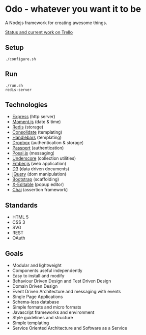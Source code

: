 # Odo - whatever you want it to be

A Nodejs framework for creating awesome things.

[Status and current work on Trello](https://trello.com/board/odo/4f7b3e995aa70d786202e667)


## Setup

    ./configure.sh


## Run

    ./run.sh
    redis-server


## Technologies

* [Express](http://expressjs.com/) (http server)
* [Moment.js](http://momentjs.com/) (date & time)
* [Redis](http://redis.io/) (storage)
* [Consolidate](http://jsdoc.info/visionmedia/consolidate.js/) (templating)
* [Handlebars](http://handlebarsjs.com/) (templating)
* [Dropbox](https://www.dropbox.com/developers) (authentication & storage)
* [Passport](http://passportjs.org/) (authentication)
* [Posal.js](https://github.com/postaljs/postal.js) (messaging)
* [Underscore](http://underscorejs.org/) (collection utilities)
* [Ember.js](http://emberjs.com/) (web application)
* [D3](http://d3js.org/) (data driven documents)
* [jQuery](http://jquery.com/) (dom manipulation)
* [Bootstrap](http://twitter.github.com/bootstrap/) (scaffolding)
* [X-Editable](http://vitalets.github.com/x-editable/) (popup editor)
* [Chai](http://chaijs.com/) (assertion framework)


## Standards

* HTML 5
* CSS 3
* SVG
* REST
* OAuth


## Goals

* Modular and lightweight
* Components useful independently
* Easy to install and modify
* Behaviour Driven Design and Test Driven Design
* Domain Driven Design
* Event Driven Architecture and messaging with events
* Single Page Applications
* Schema-less database
* Simple formats and micro formats
* Javascript frameworks and environment
* Style guidelines and structure
* Simple templating
* Service Oriented Architecture and Software as a Service